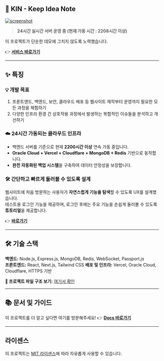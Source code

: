 ## 📝 KIN - Keep Idea Note

[![screenshot](https://github.com/user-attachments/assets/190fd0ca-480a-403b-aa30-274cb25db0dd)](https://noteapp.org)

> **24시간 실시간 서버 운영 중 (현재 가동 시간 : 2208시간 이상)**

이 프로젝트가 단순한 데모에 그치지 않도록 노력했습니다.

👉 **[서비스 바로가기](https://noteapp.org)**

---

## ✨ 특징

### 💡 개발 목표

1. 프론트엔드, 백엔드, 보안, 클라우드 배포 등 웹사이트 제작부터 운영까지 필요한 모든 과정을 체험하기
2. 다양한 인프라 환경 간 상호작용 과정에서 발생하는 복합적인 이슈들을 분석하고 개선하기

### ☁️ 24시간 가동되는 클라우드 인프라
- 백엔드 서버를 기준으로 현재 **2200시간 이상** 연속 가동 중입니다.
- **Oracle Cloud + Vercel + Cloudflare + MongoDB + Redis** 기반으로 동작합니다.
- **완전 자동화된 백업 시스템**을 구축하여 데이터 안정성을 보장합니다.

### 🛠️ **간단하고 빠르게 둘러볼 수 있도록 설계**

웹사이트에 처음 방문하는 사용자가 **자연스럽게 기능을 탐색**할 수 있도록 UX를 설계했습니다.  
테스트용 로그인 기능을 제공하며, 로그인 후에는 주요 기능을 손쉽게 둘러볼 수 있도록 **튜토리얼**을 제공합니다.

👉 **[바로가기](https://noteapp.org)**

---

## 🛠️ 기술 스택

**백엔드:** Node.js, Express.js, MongoDB, Redis, WebSocket, Passport.js  
**프론트엔드:** React, Next.js, Tailwind CSS
**배포 및 인프라:** Vercel, Oracle Cloud, Cloudflare, HTTPS 기반

**📂 프로젝트 파일 구조 보기:** [여기서 확인](https://noteapp.org/docs/directory)

---

## 📚 문서 및 가이드
이 프로젝트를 더 알고 싶다면 여기를 방문해주세요!
👉 **[Docs 바로가기](https://noteapp.org/docs)**

---

## 라이센스
이 프로젝트는 [MIT 라이센스](LICENSE)에 따라 자유롭게 사용할 수 있습니다.